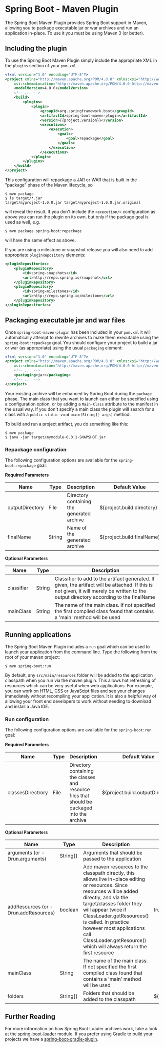 # Spring Boot - Maven Plugin

The Spring Boot Maven Plugin provides Spring Boot support in Maven,
allowing you to package executable jar or war archives and run an
application in-place. To use it you must be using Maven 3 (or better).

## Including the plugin
To use the Spring Boot Maven Plugin simply include the appropriate XML in the `plugins`
section of your `pom.xml`

```xml
<?xml version="1.0" encoding="UTF-8"?>
<project xmlns="http://maven.apache.org/POM/4.0.0" xmlns:xsi="http://www.w3.org/2001/XMLSchema-instance"
	xsi:schemaLocation="http://maven.apache.org/POM/4.0.0 http://maven.apache.org/xsd/maven-4.0.0.xsd">
	<modelVersion>4.0.0</modelVersion>
	<!-- ... -->
	<build>
		<plugins>
			<plugin>
				<groupId>org.springframework.boot</groupId>
				<artifactId>spring-boot-maven-plugin</artifactId>
				<version>{{project.version}}</version>
				<executions>
					<execution>
						<goals>
							<goal>repackage</goal>
						</goals>
					</execution>
				</executions>
			</plugin>
		</plugins>
	</build>
</project>
```

This configuration will repackage a JAR or WAR that is built in the
"package" phase of the Maven lifecycle, so

```
$ mvn package
$ ls target/*.jar
target/myproject-1.0.0.jar target/myproject-1.0.0.jar.original
```

will reveal the result. If you don't include the `<execution/>`
configuration as above you can run the plugin on its own, but only if
the package goal is used as well, e.g.

```
$ mvn package spring-boot:repackage
```

will have the same effect as above.

If you are using a milestone or snapshot release you will also need to add appropriate
`pluginRepository` elements:

```xml
<pluginRepositories>
	<pluginRepository>
		<id>spring-snapshots</id>
		<url>http://repo.spring.io/snapshot</url>
	</pluginRepository>
	<pluginRepository>
		<id>spring-milestones</id>
		<url>http://repo.spring.io/milestone</url>
	</pluginRepository>
</pluginRepositories>
```

## Packaging executable jar and war files
Once `spring-boot-maven-plugin` has been included in your `pom.xml` it will
automatically attempt to rewrite archives to make them executable using the
`spring-boot:repackage` goal. You should configure your project to build a jar or war
(as appropriate) using the usual `packaging` element:

```xml
<?xml version="1.0" encoding="UTF-8"?>
<project xmlns="http://maven.apache.org/POM/4.0.0" xmlns:xsi="http://www.w3.org/2001/XMLSchema-instance"
	xsi:schemaLocation="http://maven.apache.org/POM/4.0.0 http://maven.apache.org/xsd/maven-4.0.0.xsd">
	<!-- ... -->
	<packaging>jar</packaging>
	<!-- ... -->
</project>
```

Your existing archive will be enhanced by Spring Boot during the `package`
phase. The main class that you want to launch can either be specified using a
configuration option, or by adding a `Main-Class` attribute to the manifest in the usual
way. If you don't specify a main class the plugin will search for a class with a
`public static void main(String[] args)` method.

To build and run a project artifact, you do something like this:

```
$ mvn package
$ java -jar target/mymodule-0.0.1-SNAPSHOT.jar
```


### Repackage configuration
The following configuration options are available for the `spring-boot:repackage` goal:

**Required Parameters**

| Name            | Type   | Description                                | Default Value              |
|-----------------|--------|--------------------------------------------|----------------------------|
| outputDirectory | File   | Directory containing the generated archive | ${project.build.directory} |
| finalName       | String | Name of the generated archive              | ${project.build.finalName} |


**Optional Parameters**

| Name            | Type   | Description                                                                                                                                                                              |
|-----------------|--------|------------------------------------------------------------------------------------------------------------------------------------------------------------------------------------------|
| classifier      | String | Classifier to add to the artifact generated. If given, the artifact will be attached. If this is not given, it will merely be written to the output directory according to the finalName |
| mainClass       | String | The name of the main class. If not specified the first compiled class found that contains a 'main' method will be used                                                                   |


## Running applications
The Spring Boot Maven Plugin includes a `run` goal which can be used to launch your
application from the command line. Type the following from the root of your maven
project:

```
$ mvn spring-boot:run
```

By default, any `src/main/resources` folder will be added to the application classpath
when you run via the maven plugin. This allows hot refreshing of resources which can be
very useful when web applications. For example, you can work on HTML, CSS or JavaScipt
files and see your changes immediately without recompiling your application. It is also
a helpful way of allowing your front end developers to work without needing to download
and install a Java IDE.

### Run configuration
The following configuration options are available for the `spring-boot:run` goal:

**Required Parameters**

| Name                                 | Type    | Description                                                                                  | Default Value                    |
|--------------------------------------|---------|----------------------------------------------------------------------------------------------|----------------------------------|
| classesDirectrory                    | File    | Directory containing the classes and resource files that should be packaged into the archive | ${project.build.outputDirectory} |


**Optional Parameters**

| Name                                 | Type     | Description                                                                                                                                                                                                                                                                                                                                               | Default Value                    |
|--------------------------------------|----------|-----------------------------------------------------------------------------------------------------------------------------------------------------------------------------------------------------------------------------------------------------------------------------------------------------------------------------------------------------------|----------------------------------|
| arguments (or -Drun.arguments)       | String[] | Arguments that should be passed to the application                                                                                                                                                                                                                                                                                                        |                                  |
| addResources (or -Drun.addResources) | boolean  | Add maven resources to the classpath directly, this allows live in-place editing or resources. Since resources will be added directly, and via the target/classes folder they will appear twice if ClassLoader.getResources() is called. In practice however most applications call ClassLoader.getResource() which will always return the first resource | true                             |
| mainClass                            | String   | The name of the main class. If not specified the first compiled class found that contains a 'main' method will be used                                                                                                                                                                                                                                    |                                  |
| folders                              | String[] | Folders that should be added to the classpath                                                                                                                                                                                                                                                                                                             | ${project.build.outputDirectory} |


## Further Reading
For more information on how Spring Boot Loader archives work, take a look at the
[spring-boot-loader](../spring-boot-loader) module. If you prefer using Gradle to
build your projects we have a [spring-boot-gradle-plugin](../spring-boot-gradle-plugin).
